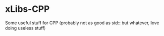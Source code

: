 # xLibs-CPP
Some useful stuff for CPP (probably not as good as std:: but whatever, love doing useless stuff)
